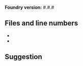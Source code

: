 
<!-- Note the Foundry version you are using -->
**Foundry version:** #.#.#

## Files and line numbers

<!-- List the files that need to be updated and the associated line numbers, if applicable, where the signatures are described (in foundry.js). -->
* 
* 

## Suggestion

<!-- Describe your suggestion here, and optionally the suggested signature(s) of the types to use. -->